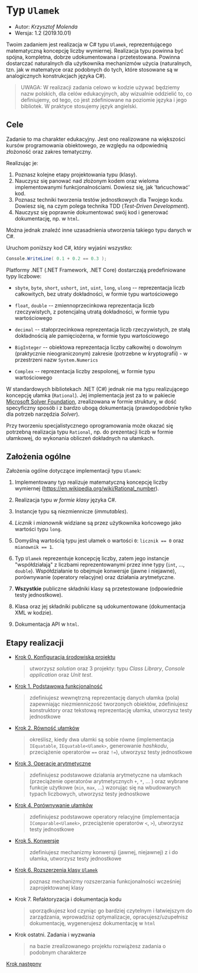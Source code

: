 # Typ `Ulamek` #

* Autor: _Krzysztof Molenda_
* Wersja: 1.2 (2019.10.01)

Twoim zadaniem jest realizacja w C# typu `Ulamek`, reprezentującego matematyczną koncepcję liczby wymiernej. Realizacja typu powinna być spójna, kompletna, dobrze udokumentowana i przetestowana. Powinna dostarczać naturalnych dla użytkownika mechanizmów użycia (naturalnych, tzn. jak w matematyce oraz podobnych do tych, które stosowane są w analogicznych konstrukcjach języka C#).

> UWAGA: W realizacji zadania celowo w kodzie używać będziemy nazw polskich, dla celów edukacyjnych, aby wizualnie oddzielić to, co definiujemy, od tego, co jest zdefiniowane na poziomie języka i jego bibliotek. W praktyce stosujemy język angielski.


## Cele ##

Zadanie to ma charakter edukacyjny. Jest ono realizowane na większości kursów programowania obiektowego, ze względu na odpowiednią złożoność oraz zakres tematyczny.

Realizując je:

1. Poznasz kolejne etapy projektowania typu (klasy).
2. Nauczysz się panować nad złożonym kodem oraz wieloma implementowanymi funkcjonalnościami. Dowiesz się, jak 'łańcuchować' kod.
3. Poznasz techniki tworzenia testów jednostkowych dla Twojego kodu. Dowiesz się, na czym polega technika TDD (_Test-Driven Development_).
4. Nauczysz się poprawnie dokumentować swój kod i generować dokumentację, np. w `html`.

Można jednak znaleźć inne uzasadnienia utworzenia takiego typu danych w C#.

Uruchom poniższy kod C#, który wyjaśni wszystko:

````csharp
Console.WriteLine( 0.1 + 0.2 == 0.3 );
````

Platformy .NET (.NET Framework, .NET Core) dostarczają predefiniowane typy liczbowe:

* `sbyte`, `byte`, `short`, `ushort`, `int`, `uint`, `long`, `ulong` -- reprezentacja liczb całkowitych, bez utraty dokładności, w formie typu wartościowego

* `float`, `double` -- zmiennoprzecinkowa reprezentacja liczb rzeczywistych, z potencjalną utratą dokładności, w formie typu wartościowego

* `decimal` -- stałoprzecinkowa reprezentacja liczb rzeczywistych, ze stałą dokładnością ale pamięciożerna, w formie typu wartościowego

* `BigInteger` -- obiektowa reprezentacja liczby całkowitej o dowolnym (praktycznie nieograniczonym) zakresie (potrzebne w kryptografii) - w przestrzeni nazw `System.Numerics`

* `Complex` -- reprezentacja liczby zespolonej, w formie typu wartościowego

W standardowych bibliotekach .NET (C#) jednak nie ma typu realizującego koncepcję ułamka (`Rational`).  Jej implementacja jest za to w pakiecie [Microsoft Solver Foundation](https://msdn.microsoft.com/en-us/library/microsoft.solverfoundation.common.rational(v=vs.93).aspx), zrealizowana w formie struktury, w dość specyficzny sposób i z bardzo ubogą dokumentacją (prawdopodobnie tylko dla potrzeb narzędzia *Solver*).

Przy tworzeniu specjalistycznego oprogramowania może okazać się potrzebną realizacja typu `Rational`, np. do prezentacji liczb w formie ułamkowej, do wykonania obliczeń dokładnych na ułamkach.

## Założenia ogólne ##

Założenia ogólne dotyczące implementacji typu `Ulamek`:

1. Implementowany typ realizuje matematyczną koncepcję liczby wymiernej (https://en.wikipedia.org/wiki/Rational_number).

2. Realizacja typu *w formie klasy* języka C#.

3. Instancje typu są niezmiennicze (_immutables_).

4. _Licznik_ i _mianownik_ widziane są przez użytkownika końcowego jako wartości typu `long`.

5. Domyślną wartością typu jest ułamek o wartości `0`: `licznik == 0` oraz `mianownik == 1`.

6. Typ `Ulamek` reprezentuje koncepcję liczby, zatem jego instancje "współdziałają" z liczbami reprezentowanymi przez inne typy (`int`, ..., `double`). Współdziałanie to obejmuje konwersje (jawne i niejawne), porównywanie (operatory relacyjne) oraz działania arytmetyczne.

7. **Wszystkie** publiczne składniki klasy są przetestowane (odpowiednie testy jednostkowe).

8. Klasa oraz jej składniki publiczne są udokumentowane (dokumentacja XML w kodzie).

9. Dokumentacja API w `html`.

## Etapy realizacji ##

* [Krok 0. Konfiguracja środowiska projektu](step00.md)
    > utworzysz _solution_ oraz 3 projekty: typu _Class Library_, _Console application_ oraz _Unit test_.

* [Krok 1. Podstawowa funkcjonalność](step01.md)
    > zdefiniujesz wewnętrzną reprezentację danych ułamka (pola) zapewniając niezmienniczość tworzonych obiektów, zdefiniujesz konstruktory oraz tekstową reprezentację ułamka, utworzysz testy jednostkowe

* [Krok 2. Równość ułamków](step02.md)
    > określisz, kiedy dwa ułamki są sobie równe (implementacja `IEquatable`, `IEquatable<Ulamek>`, generowanie _hashkodu_, przeciążenie operatorów `==` oraz `!=`), utworzysz testy jednostkowe

* [Krok 3. Operacje arytmetyczne](step03.md)
    > zdefiniujesz podstawowe działania arytmetyczne na ułamkach (przeciążenie operatorów arytmetycznych `+`, `*`, ... ) oraz wybrane funkcje użytkowe (`min`, `max`, ...) wzorując się na wbudowanych typach liczbowych, utworzysz testy jednostkowe

* [Krok 4. Porównywanie ułamków](step04.md)
    > zdefiniujesz podstawowe operatory relacyjne (implementacja `IComparable<Ulamek>`, przeciążenie operatorów `<`, `>`), utworzysz testy jednostkowe

* [Krok 5. Konwersje](step05.md)
    > zdefiniujesz mechanizmy konwersji (jawnej, niejawnej) z i do ułamka, utworzysz testy jednostkowe

* [Krok 6. Rozszerzenia klasy `Ulamek`](step06.md)
    > poznasz mechanizmy rozszerzania funkcjonalności wcześniej zaprojektowanej klasy

* Krok 7. Refaktoryzacja i dokumentacja kodu
    > uporządkujesz kod czyniąc go bardziej czytelnym i łatwiejszym do zarządzania, wprowadzisz optymalizacje, opracujesz/uzupełnisz dokumentację, wygenerujesz dokumentację w `html`

* Krok ostatni. Zadania i wyzwania
    > na bazie zrealizowanego projektu rozwiążesz zadania o podobnym charakterze

[Krok następny](step00.md)

